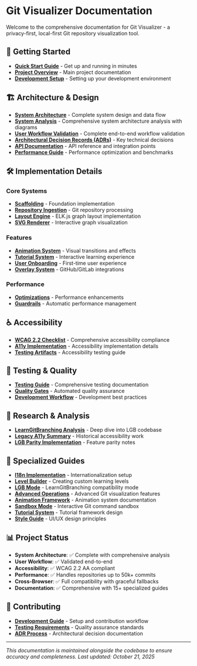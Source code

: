 # Git Visualizer Documentation

Welcome to the comprehensive documentation for Git Visualizer - a privacy-first, local-first Git repository visualization tool.

## 📖 Getting Started

- **[Quick Start Guide](user-guides/quickstart.md)** - Get up and running in minutes
- **[Project Overview](../README.md)** - Main project documentation
- **[Development Setup](DEVELOPMENT.md)** - Setting up your development environment

## 🏗️ Architecture & Design

- **[System Architecture](ARCHITECTURE.md)** - Complete system design and data flow
- **[System Analysis](SYSTEM_ANALYSIS.md)** - Comprehensive system architecture analysis with diagrams
- **[User Workflow Validation](USER_WORKFLOW_VALIDATION.md)** - Complete end-to-end workflow validation
- **[Architectural Decision Records (ADRs)](adr/)** - Key technical decisions
- **[API Documentation](API_NOTES.md)** - API reference and integration points
- **[Performance Guide](PERF.md)** - Performance optimization and benchmarks

## 🛠️ Implementation Details

### Core Systems
- **[Scaffolding](implementation/core/scaffold.md)** - Foundation implementation
- **[Repository Ingestion](implementation/core/ingestion.md)** - Git repository processing
- **[Layout Engine](implementation/core/layout.md)** - ELK.js graph layout implementation
- **[SVG Renderer](implementation/core/renderer.md)** - Interactive graph visualization

### Features
- **[Animation System](implementation/features/animations.md)** - Visual transitions and effects
- **[Tutorial System](implementation/features/tutorials.md)** - Interactive learning experience
- **[User Onboarding](implementation/features/onboarding.md)** - First-time user experience
- **[Overlay System](implementation/features/overlays.md)** - GitHub/GitLab integrations

### Performance
- **[Optimizations](implementation/performance/optimizations.md)** - Performance enhancements
- **[Guardrails](implementation/performance/guardrails.md)** - Automatic performance management

## ♿ Accessibility

- **[WCAG 2.2 Checklist](../a11y/WCAG22_CHECKLIST.md)** - Comprehensive accessibility compliance
- **[A11y Implementation](../a11y/IMPLEMENTATION_SUMMARY.md)** - Accessibility implementation details
- **[Testing Artifacts](../a11y/ARTIFACTS.md)** - Accessibility testing guide

## 🧪 Testing & Quality

- **[Testing Guide](TESTING.md)** - Comprehensive testing documentation
- **[Quality Gates](QUALITY_GATES.md)** - Automated quality assurance
- **[Development Workflow](DEVELOPMENT.md)** - Development best practices

## 🔬 Research & Analysis

- **[LearnGitBranching Analysis](research/lgb-analysis.md)** - Deep dive into LGB codebase
- **[Legacy A11y Summary](research/A11Y_SUMMARY.md)** - Historical accessibility work
- **[LGB Parity Implementation](research/IMPLEMENTATION_LGB_PARITY.md)** - Feature parity notes

## 🎯 Specialized Guides

- **[I18n Implementation](I18N.md)** - Internationalization setup
- **[Level Builder](LEVEL_BUILDER.md)** - Creating custom learning levels
- **[LGB Mode](LGB_MODE.md)** - LearnGitBranching compatibility mode
- **[Advanced Operations](ADVANCED_OPS.md)** - Advanced Git visualization features
- **[Animation Framework](ANIMATION.md)** - Animation system documentation
- **[Sandbox Mode](SANDBOX.md)** - Interactive Git command sandbox
- **[Tutorial System](TUTORIAL_SYSTEM.md)** - Tutorial framework design
- **[Style Guide](STYLE_GUIDE.md)** - UI/UX design principles

## 📊 Project Status

- **System Architecture**: ✅ Complete with comprehensive analysis
- **User Workflow**: ✅ Validated end-to-end
- **Accessibility**: ✅ WCAG 2.2 AA compliant
- **Performance**: ✅ Handles repositories up to 50k+ commits
- **Cross-Browser**: ✅ Full compatibility with graceful fallbacks
- **Documentation**: ✅ Comprehensive with 15+ specialized guides

## 🤝 Contributing

- **[Development Guide](DEVELOPMENT.md)** - Setup and contribution workflow
- **[Testing Requirements](TESTING.md)** - Quality assurance standards
- **[ADR Process](adr/0001-use-adrs.md)** - Architectural decision documentation

---

*This documentation is maintained alongside the codebase to ensure accuracy and completeness. Last updated: October 21, 2025*